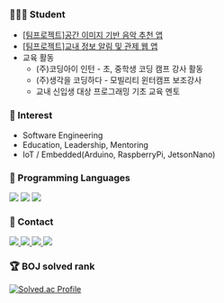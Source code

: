 ### 👨🏻‍🎓 Student
- [[팀프로젝트]공간 이미지 기반 음악 추천 앱](https://github.com/coconut-DCU)
- [[팀프로젝트]교내 정보 알림 및 관제 웹 앱](https://github.com/smink112/CapstoneDesign)
- 교육 활동
  - (주)코딩아이 인턴 - 초, 중학생 코딩 캠프 강사 활동
  - (주)생각을 코딩하다 - 모빌리티 윈터캠프 보조강사 
  - 교내 신입생 대상 프로그래밍 기초 교육 멘토 
### 🧐 Interest
- Software Engineering
- Education, Leadership, Mentoring
- IoT / Embedded(Arduino, RaspberryPi, JetsonNano)

<h3 align>🐥 Programming Languages</h3>
<div align=center>
</div>
<div align>
	<img src="https://img.shields.io/badge/C-00599C?style=for-the-badge&logo=c&logoColor=white" />
	<img src="https://img.shields.io/badge/Python-3776AB?style=for-the-badge&logo=python&logoColor=white" />
	<img src="https://img.shields.io/badge/Swift-FA7343?style=for-the-badge&logo=swift&logoColor=white" />
</div>

<h3 align>🫰 Contact</h3>
<div align>
  <a href="https://mail.google.com/mail/?view=cm&amp;fs=1&amp;to=mutopia82@gmail.com" target="_blank"">
    <img
      src="https://img.shields.io/badge/Gmail-D14836?style=for-the-badge&logo=gmail&logoColor=white"/>
  </a>
  <a href="https://muchankim.notion.site/MOOLAB-62bfbb2a92894229899505128752c500?pvs=4">
    <img
      src="https://img.shields.io/badge/Notion-000000?style=for-the-badge&logo=notion&logoColor=white"/>
  </a>
  <a href="https://www.facebook.com/profile.php?id=100006046778650">
    <img
      src="https://img.shields.io/badge/Facebook-1877F2?style=for-the-badge&logo=facebook&logoColor=white"/>
  </a>
  <a href="https://www.instagram.com/99mooooo/">
    <img
      src="https://img.shields.io/badge/instagram-E4405F?style=for-the-badge&logo=instagram&logoColor=white"/>
  </a>
</div>

<h3 align>🏆 BOJ solved rank </h3>
<div align>
	
[![Solved.ac Profile](http://mazassumnida.wtf/api/v2/generate_badge?boj=mckimbiz)](https://solved.ac/mckimbiz)
</div>
<br>
